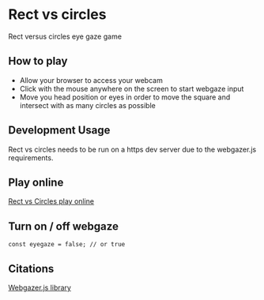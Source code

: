 # Rect vs circles
Rect versus circles eye gaze game

## How to play
- Allow your browser to access your webcam
- Click with the mouse anywhere on the screen to start webgaze input
- Move you head position or eyes in order to move the square and intersect with as many circles as possible

## Development Usage
Rect vs circles needs to be run on a https dev server due to the webgazer.js requirements.

## Play online
[Rect vs Circles play online](https://dskrenta.github.io/csci-4849/project3/)

## Turn on / off webgaze
```
const eyegaze = false; // or true
```

## Citations
[Webgazer.js library](https://webgazer.cs.brown.edu)
